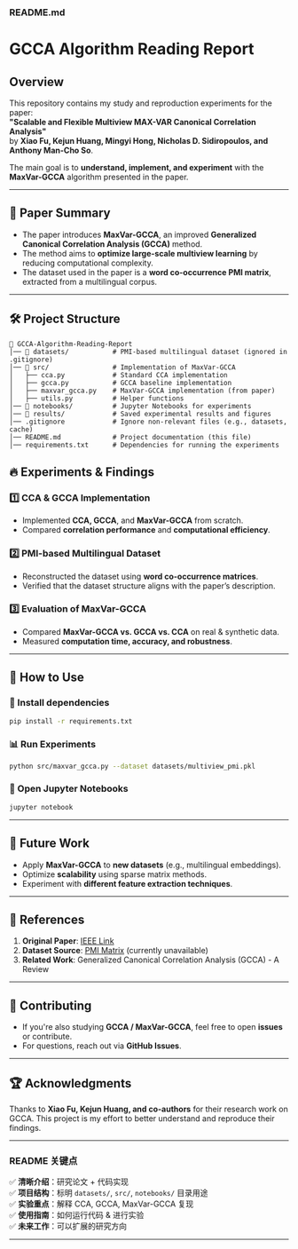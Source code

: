 ### **README.md**
# GCCA Algorithm Reading Report

## Overview

This repository contains my study and reproduction experiments for the paper:  
**"Scalable and Flexible Multiview MAX-VAR Canonical Correlation Analysis"**  
by **Xiao Fu, Kejun Huang, Mingyi Hong, Nicholas D. Sidiropoulos, and Anthony Man-Cho So**.

The main goal is to **understand, implement, and experiment** with the **MaxVar-GCCA** algorithm presented in the paper.

---

## 📖 Paper Summary
- The paper introduces **MaxVar-GCCA**, an improved **Generalized Canonical Correlation Analysis (GCCA)** method.
- The method aims to **optimize large-scale multiview learning** by reducing computational complexity.
- The dataset used in the paper is a **word co-occurrence PMI matrix**, extracted from a multilingual corpus.

---

## 🛠️ Project Structure

```plaintext
📂 GCCA-Algorithm-Reading-Report
│── 📂 datasets/           # PMI-based multilingual dataset (ignored in .gitignore)
│── 📂 src/                # Implementation of MaxVar-GCCA
│   ├── cca.py            # Standard CCA implementation
│   ├── gcca.py           # GCCA baseline implementation
│   ├── maxvar_gcca.py    # MaxVar-GCCA implementation (from paper)
│   ├── utils.py          # Helper functions
│── 📂 notebooks/          # Jupyter Notebooks for experiments
│── 📂 results/            # Saved experimental results and figures
│── .gitignore            # Ignore non-relevant files (e.g., datasets, cache)
│── README.md             # Project documentation (this file)
│── requirements.txt      # Dependencies for running the experiments
```

## 🔥 Experiments & Findings

### **1️⃣ CCA & GCCA Implementation**
- Implemented **CCA, GCCA**, and **MaxVar-GCCA** from scratch.
- Compared **correlation performance** and **computational efficiency**.

### **2️⃣ PMI-based Multilingual Dataset**
- Reconstructed the dataset using **word co-occurrence matrices**.
- Verified that the dataset structure aligns with the paper’s description.

### **3️⃣ Evaluation of MaxVar-GCCA**
- Compared **MaxVar-GCCA vs. GCCA vs. CCA** on real & synthetic data.
- Measured **computation time, accuracy, and robustness**.

---

## 🚀 How to Use

### **🔧 Install dependencies**
```bash
pip install -r requirements.txt
```

### **📊 Run Experiments**
```bash
python src/maxvar_gcca.py --dataset datasets/multiview_pmi.pkl
```

### **📔 Open Jupyter Notebooks**
```bash
jupyter notebook
```
---

## 📌 Future Work
- Apply **MaxVar-GCCA** to **new datasets** (e.g., multilingual embeddings).
- Optimize **scalability** using sparse matrix methods.
- Experiment with **different feature extraction techniques**.

---

## 📜 References
1. **Original Paper**: [IEEE Link]([https://ieeexplore.ieee.org/document/XXXXXX](https://arxiv.org/abs/1605.09459))
2. **Dataset Source**: [PMI Matrix](https://sites.google.com/a/umn.edu/huang663/research) (currently unavailable)
3. **Related Work**: Generalized Canonical Correlation Analysis (GCCA) - A Review

---

## 🤝 Contributing
- If you're also studying **GCCA / MaxVar-GCCA**, feel free to open **issues** or contribute.
- For questions, reach out via **GitHub Issues**.

---

## 🏆 Acknowledgments
Thanks to **Xiao Fu, Kejun Huang, and co-authors** for their research work on GCCA. This project is my effort to better understand and reproduce their findings.

---

### **README 关键点**
✅ **清晰介绍**：研究论文 + 代码实现  
✅ **项目结构**：标明 `datasets/`, `src/`, `notebooks/` 目录用途  
✅ **实验重点**：解释 CCA, GCCA, MaxVar-GCCA 复现  
✅ **使用指南**：如何运行代码 & 进行实验  
✅ **未来工作**：可以扩展的研究方向  

---


